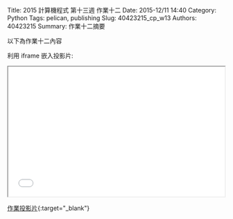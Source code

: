 Title: 2015 計算機程式  第十三週 作業十二
Date: 2015-12/11 14:40
Category: Python
Tags: pelican, publishing
Slug: 40423215_cp_w13
Authors: 40423215
Summary: 作業十二摘要

以下為作業十二內容

利用 iframe 嵌入投影片:

<iframe src="40423215_cp_w13_p.html" width="500" height="300"></iframe>

[作業投影片](40423215_cp_w13_p.html){:target="_blank"}


